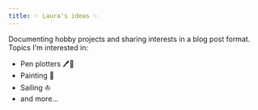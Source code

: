 ```yaml
---
title: ✨ Laura's ideas ✨
---
```


Documenting hobby projects and sharing interests in a blog post format.
Topics I'm interested in:
- Pen plotters 🖊️🤖
- Painting 🎨
- Sailing ⛵
- and more...